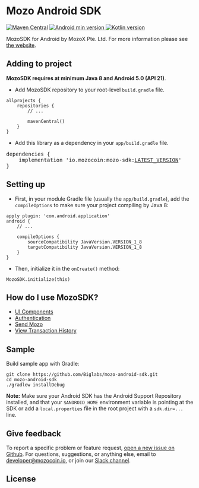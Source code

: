# Mozo Android SDK
[![Maven Central](https://img.shields.io/maven-central/v/io.mozocoin/mozo-sdk.svg?label=Maven%20Central)](https://search.maven.org/search?q=g:%22io.mozocoin%22%20AND%20a:%22mozo-sdk%22)
[ ![Android min version](https://img.shields.io/badge/Android-21+-brightgreen) ](#)
[ ![Kotlin version](https://img.shields.io/badge/Kotlin-1.6.10-blue) ](#)

MozoSDK for Android by MozoX Pte. Ltd.
For more information please see [the website][1].

## Adding to project
**MozoSDK requires at minimum Java 8 and Android 5.0 (API 21)**.
* Add MozoSDK repository to your root-level `build.gradle` file.
```
allprojects {
    repositories {
        // ...

        mavenCentral()
    }
}
```

* Add this library as a dependency in your `app/build.gradle` file.
<pre>
dependencies {
    implementation 'io.mozocoin:mozo-sdk:<a href="https://search.maven.org/search?q=mozo-sdk" title="Latest version">LATEST_VERSION</a>'
}
</pre>

## Setting up
* First, in your module Gradle file (usually the `app/build.gradle`), add the `compileOptions` to make sure your project compiling by Java 8:
```
apply plugin: 'com.android.application'
android {
    // ...
    
    compileOptions {
        sourceCompatibility JavaVersion.VERSION_1_8
        targetCompatibility JavaVersion.VERSION_1_8
    }
}
```

* Then, initialize it in the `onCreate()` method:
```
MozoSDK.initialize(this)
```

## How do I use MozoSDK?

* [UI Components][2]
* [Authentication][3]
* [Send Mozo][4]
* [View Transaction History][5]

## Sample
Build sample app with Gradle:
```
git clone https://github.com/Biglabs/mozo-android-sdk.git
cd mozo-android-sdk
./gradlew installDebug
```
**Note:** Make sure your Android SDK has the Android Support Repository installed, and that your `$ANDROID_HOME` environment variable is pointing at the SDK or add a `local.properties` file in the root project with a `sdk.dir=...` line.

## Give feedback
To report a specific problem or feature request, [open a new issue on Github][6]. For questions, suggestions, or anything else, email to developer@mozocoin.io, or join our [Slack channel][7].

## License

[1]: https://mozocoin.io/
[2]: https://github.com/Biglabs/mozo-android-sdk/wiki/1.-UI-Components
[3]: https://github.com/Biglabs/mozo-android-sdk/wiki/2.-Authentication
[4]: https://github.com/Biglabs/mozo-android-sdk/wiki/3.-Send-Mozo
[5]: https://github.com/Biglabs/mozo-android-sdk/wiki/4.-Transaction-History
[6]: https://github.com/Biglabs/mozo-android-sdk/issues
[7]: https://mozocoin.slack.com
